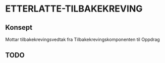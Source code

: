 # ETTERLATTE-TILBAKEKREVING

## Konsept

Mottar tilbakekrevingsvedtak fra Tilbakekrevingskomponenten til Oppdrag

## TODO